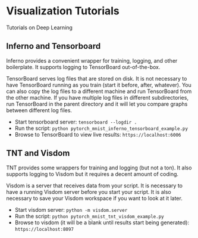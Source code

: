 # Visualization Tutorials

Tutorials on Deep Learning

## Inferno and Tensorboard

Inferno provides a convenient wrapper for training, logging, and other boilerplate. It supports logging
to TensorBoard out-of-the-box.

TensorBoard serves log files that are stored on disk. It is not necessary to have TensorBoard running as you train
(start it before, after, whatever).
You can also copy the log files to a different machine and run TensorBoard from the other machine. If you have
multiple log files in different subdirectories, run TensorBoard in the parent directory and it will let you
compare graphs between different log files.

- Start tensorboard server: `tensorboard --logdir .`
- Run the script: `python pytorch_mnist_inferno_tensorboard_example.py`
- Browse to TensorBoard to view live results: `https://localhost:6006`

## TNT and Visdom

TNT provides some wrappers for training and logging (but not a ton). It also supports logging to Visdom but
it requires a decent amount of coding.

Visdom is a server that receives data from your script. It is necessary to have a running Visdom server
before you start your script. It is also necessary to save your Visdom workspace if you want to look at it later.

- Start visdom server: `python -m visdom.server`
- Run the script: `python pytorch_mnist_tnt_visdom_example.py`
- Browse to visdom (it will be a blank until results start being generated): `https://localhost:8097`
